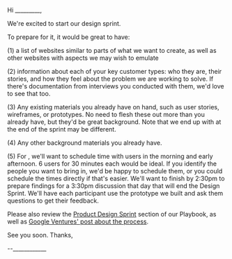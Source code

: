 Hi _________,

We're excited to start our design sprint.

To prepare for it, it would be great to have:

(1) a list of websites similar to parts of what we want to create, as well as other websites with aspects we may wish to emulate

(2) information about each of your key customer types: who they are, their stories, and how they feel about the problem we are working to solve. If there's documentation from interviews you conducted with them, we'd love to see that too.

(3) Any existing materials you already have on hand, such as user stories, wireframes, or prototypes. No need to flesh these out more than you already have, but they'd be great background. Note that we end up with at the end of the sprint may be different.

(4) Any other background materials you already have.

(5) For <date>, we'll want to schedule time with users in the morning and early afternoon. 6 users for 30 minutes each would be ideal. If you identify the people you want to bring in, we'd be happy to schedule them, or you could schedule the times directly if that's easier. We'll want to finish by 2:30pm to prepare findings for a 3:30pm discussion that day that will end the Design Sprint. We'll have each participant use the prototype we built and ask them questions to get their feedback.

Please also review the [Product Design Sprint](http://playbook.thoughtbot.com/#product-design-sprint) section of our Playbook, as well as [Google Ventures' post about the process](http://www.gv.com/lib/the-product-design-sprint-a-five-day-recipe-for-startups).

See you soon. Thanks,

--____________
